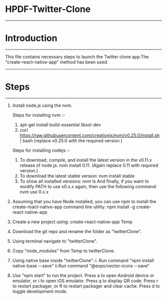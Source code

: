 # HPDF-Twitter-Clone
-------------------------------------------------------------
# Introduction
-------------------------------------------------------------
This file contains necessary steps to launch the Twitter
clone app.The "create-react-native-app" method has been used.


-------------------------------------------------------------
# Steps
-------------------------------------------------------------
1. Install node.js using the nvm.
   
   Steps for installing nvm :-
    1. apt-get install build-essential libssl-dev
    2. curl https://raw.githubusercontent.com/creationix/nvm/v0.25.0/install.sh | bash
       (replace v0.25.0 with the required version.)
 
   Steps for installing nodejs :-
   1. To download, compile, and install the latest version in the v0.11.x release of node.js:
       nvm install 0.11. (Again replace 0.11 with required version.) 
   2. To download the latest stable version:
       nvm install stable
   3. To show all installed versions:
       nvm ls
      And finally, if you want to modify PATH to use v0.x.x again, then use the following command:
       nvm use 0.x.x
   
2. Assuming that you have Node installed, you can use npm to install the create-react-native-app command 
   line utility:
   npm install -g create-react-native-app

3. Create a new project using:
   create-react-native-app Temp

4. Download the git repo and rename the folder as "twitterClone".

5. Using terminal navigate to "twitterClone".

6. Copy "node_modules" from Temp to twitterClone.

7. Using native base inside "twitterClone":
   i. Run command "npm install native-base --save"
   ii.Run command "@expo/vector-icons --save"

8. Use "npm start" to run the project.
   Press a to open Android device or emulator, or i to open iOS emulator.
   Press q to display QR code.
   Press r to restart packager, or R to restart packager and clear cache.
   Press d to toggle development mode.
